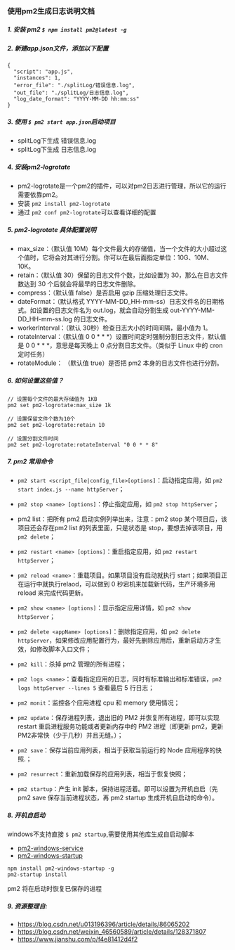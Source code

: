 ### 使用pm2生成日志说明文档
##### 1. 安装 pm2 `$ npm install pm2@latest -g`
##### 2. 新建app.json文件，添加以下配置
```
{
  "script": "app.js",
  "instances": 1,
  "error_file": "./splitLog/错误信息.log",
  "out_file": "./splitLog/日志信息.log",
  "log_date_format": "YYYY-MM-DD hh:mm:ss"
}
```

##### 3. 使用 `$ pm2 start app.json`启动项目
* splitLog下生成 错误信息.log 
* splitLog下生成 日志信息.log 

##### 4. 安装pm2-logrotate
* pm2-logrotate是一个pm2的插件，可以对pm2日志进行管理，所以它的运行需要依靠pm2。
* 安装 `pm2 install pm2-logrotate`
* 通过 `pm2 conf pm2-logrotate`可以查看详细的配置

##### 5. pm2-logrotate 具体配置说明
* max_size：（默认值 10M）每个文件最大的存储值，当一个文件的大小超过这个值时，它将会对其进行分割。你可以在最后面指定单位：10G、10M、10K。
* retain：（默认值 30）保留的日志文件个数，比如设置为 30，那么在日志文件数达到 30 个后就会将最早的日志文件删除。
* compress：（默认值 false）是否启用 gzip 压缩处理日志文件。
* dateFormat：（默认格式 YYYY-MM-DD_HH-mm-ss）日志文件名的日期格式。如设置的日志文件名为 out.log，就会自动分割生成 out-YYYY-MM-DD_HH-mm-ss.log 的日志文件。
* workerInterval：（默认 30秒）检查日志大小的时间间隔，最小值为 1。
* rotateInterval：（默认值 0 0 * * *）设置时间定时强制分割日志文件，默认值是 0 0 * * *，意思是每天晚上 0 点分割日志文件。（类似于 Linux 中的 cron 定时任务）
* rotateModule： （默认值 true）是否把 pm2 本身的日志文件也进行分割。

##### 6. 如何设置这些值？
```
// 设置每个文件的最大存储值为 1KB
pm2 set pm2-logrotate:max_size 1k

// 设置保留文件个数为10个
pm2 set pm2-logrotate:retain 10

// 设置分割文件时间
pm2 set pm2-logrotate:rotateInterval "0 0 * * 8"
```
##### 7. pm2 常用命令
* `pm2 start <script_file|config_file>[options]`：启动指定应用，如 `pm2 start index.js --name httpServer`；

* `pm2 stop <name> [options]`：停止指定应用，如 `pm2 stop httpServer`；

* pm2 list：把所有 pm2 启动实例列举出来，注意：pm2 stop 某个项目后，该项目还会存在pm2 list 的列表里面，只是状态是 stop，要想去掉该项目，用 `pm2 delete`；

* `pm2 restart <name> [options]`：重启指定应用，如 `pm2 restart httpServer`；

* `pm2 reload <name>`：重载项目。如果项目没有启动就执行 start；如果项目正在运行中就执行relaod，可以做到 0 秒宕机来加载新代码，生产环境多用 reload 来完成代码更新。

* `pm2 show <name> [options]`：显示指定应用详情，如 `pm2 show httpServer`；

* `pm2 delete <appName> [options]`：删除指定应用，如 `pm2 delete httpServer`，如果修改应用配置行为，最好先删除应用后，重新启动方才生效，如修改脚本入口文件；

* `pm2 kill`：杀掉 pm2 管理的所有进程；

* `pm2 logs <name>`：查看指定应用的日志，同时有标准输出和标准错误，`pm2 logs httpServer --lines 5` 查看最后 5 行日志；

* `pm2 monit`：监控各个应用进程 cpu 和 memory 使用情况；

* `pm2 update`：保存进程列表，退出旧的 PM2 并恢复所有进程，即可以实现 restart 重启进程服务功能或者更新内存中的 PM2 进程（即更新 pm2，更新PM2非常快（少于几秒）并且无缝。）；

* `pm2 save`：保存当前应用列表，相当于获取当前运行的 Node 应用程序的快照.；

* `pm2 resurrect`：重新加载保存的应用列表，相当于恢复快照；

* `pm2 startup`：产生 init 脚本，保持进程活着。即可以设置为开机自启（先 pm2 save 保存当前进程状态，再 pm2 startup 生成开机自启动的命令）。

##### 8. 开机自启动
windows不支持直接 `$ pm2 startup`,需要使用其他库生成自启动脚本
* [pm2-windows-service](https://www.npmjs.com/package/pm2-windows-service)
* [pm2-windows-startup](https://www.npmjs.com/package/pm2-windows-startup)
```
npm install pm2-windows-startup -g
pm2-startup install
```
pm2 将在启动时恢复已保存的进程
  
##### 9. 资源整理自:
* https://blog.csdn.net/u013196396/article/details/86065202
* https://blog.csdn.net/weixin_46560589/article/details/128371807
* https://www.jianshu.com/p/f4e81412d4f2
